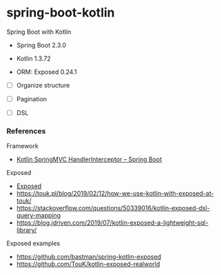 # spring-boot-kotlin

Spring Boot with Kotlin

- Spring Boot 2.3.0

- Kotlin 1.3.72

- ORM: Exposed 0.24.1 


- [ ] Organize structure
- [ ] Pagination
- [ ] DSL


### References

Framework

- [Kotlin SpringMVC HandlerInterceptor – Spring Boot](https://grokonez.com/spring-framework/spring-boot/kotlin-spring-boot/kotlin-springmvc-handlerinterceptor-spring-boot#1_Create_Kotlin_SpringBoot_project)

Exposed

- [Exposed](https://github.com/JetBrains/Exposed)
- https://touk.pl/blog/2019/02/12/how-we-use-kotlin-with-exposed-at-touk/
- https://stackoverflow.com/questions/50339016/kotlin-exposed-dsl-query-mapping
- https://blog.jdriven.com/2019/07/kotlin-exposed-a-lightweight-sql-library/

Exposed examples

- https://github.com/bastman/spring-kotlin-exposed
- https://github.com/TouK/kotlin-exposed-realworld
